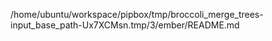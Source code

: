 /home/ubuntu/workspace/pipbox/tmp/broccoli_merge_trees-input_base_path-Ux7XCMsn.tmp/3/ember/README.md
